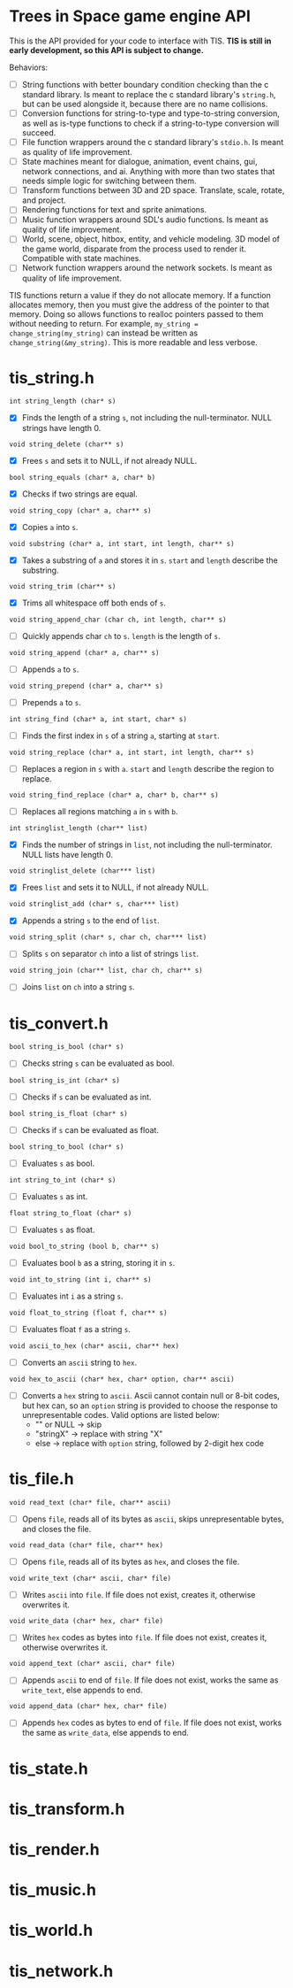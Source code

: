 # Trees in Space game engine API

This is the API provided for your code to interface with TIS.
**TIS is still in early development, so this API is subject to change.**

Behaviors:
- [ ] String functions with better boundary condition checking than the c 
standard library. Is meant to replace the c standard library's `string.h`, but 
can be used alongside it, because there are no name collisions.
- [ ] Conversion functions for string-to-type and type-to-string conversion, as 
well as is-type functions to check if a string-to-type conversion will succeed.
- [ ] File function wrappers around the c standard library's `stdio.h`.
Is meant as quality of life improvement.
- [ ] State machines meant for dialogue, animation, event chains, gui, network 
connections, and ai. Anything with more than two states that needs simple logic 
for switching between them.
- [ ] Transform functions between 3D and 2D space. Translate, scale, rotate, 
and project.
- [ ] Rendering functions for text and sprite animations.
- [ ] Music function wrappers around SDL's audio functions. Is meant as quality 
of life improvement.
- [ ] World, scene, object, hitbox, entity, and vehicle modeling. 3D model of 
the game world, disparate from the process used to render it. Compatible with
state machines.
- [ ] Network function wrappers around the network sockets. Is meant as quality 
of life improvement.

TIS functions return a value if they do not allocate memory. If a function 
allocates memory, then you must give the address of the pointer to that memory.
Doing so allows functions to realloc pointers passed to them without needing to 
return. For example, `my_string = change_string(my_string)` can instead be 
written as `change_string(&my_string)`. This is more readable and less verbose.

# tis_string.h

`int string_length (char* s)`
- [x] Finds the length of a string `s`, not including the null-terminator. NULL 
strings have length 0.

`void string_delete (char** s)`
- [x] Frees `s` and sets it to NULL, if not already NULL.

`bool string_equals (char* a, char* b)`
- [x] Checks if two strings are equal.

`void string_copy (char* a, char** s)`
- [x] Copies `a` into `s`.

`void substring (char* a, int start, int length, char** s)`
- [x] Takes a substring of `a` and stores it in `s`. `start` and `length`
describe the substring.

`void string_trim (char** s)`
- [x] Trims all whitespace off both ends of `s`.

`void string_append_char (char ch, int length, char** s)`
- [ ] Quickly appends char `ch` to `s`. `length` is the length of `s`.

`void string_append (char* a, char** s)`
- [ ] Appends `a` to `s`.

`void string_prepend (char* a, char** s)`
- [ ] Prepends `a` to `s`.

`int string_find (char* a, int start, char* s)`
- [ ] Finds the first index in `s` of a string `a`, starting at `start`.

`void string_replace (char* a, int start, int length, char** s)`
- [ ] Replaces a region in `s` with `a`. `start` and `length` describe the 
region to replace.

`void string_find_replace (char* a, char* b, char** s)`
- [ ] Replaces all regions matching `a` in `s` with `b`.

`int stringlist_length (char** list)`
- [x] Finds the number of strings in `list`, not including the null-terminator. 
NULL lists have length 0.

`void stringlist_delete (char*** list)`
- [x] Frees `list` and sets it to NULL, if not already NULL.

`void stringlist_add (char* s, char*** list)`
- [x] Appends a string `s` to the end of `list`.

`void string_split (char* s, char ch, char*** list)`
- [ ] Splits `s` on separator `ch` into a list of strings `list`.

`void string_join (char** list, char ch, char** s)`
- [ ] Joins `list` on `ch` into a string `s`.

# tis_convert.h

`bool string_is_bool (char* s)`
- [ ] Checks string `s` can be evaluated as bool.

`bool string_is_int (char* s)`
- [ ] Checks if `s` can be evaluated as int.

`bool string_is_float (char* s)`
- [ ] Checks if `s` can be evaluated as float.

`bool string_to_bool (char* s)`
- [ ] Evaluates `s` as bool.

`int string_to_int (char* s)`
- [ ] Evaluates `s` as int.

`float string_to_float (char* s)`
- [ ] Evaluates `s` as float.

`void bool_to_string (bool b, char** s)`
- [ ] Evaluates bool `b` as a string, storing it in `s`.

`void int_to_string (int i, char** s)`
- [ ] Evaluates int `i` as a string `s`.

`void float_to_string (float f, char** s)`
- [ ] Evaluates float `f` as a string `s`.

`void ascii_to_hex (char* ascii, char** hex)`
- [ ] Converts an `ascii` string to `hex`.

`void hex_to_ascii (char* hex, char* option, char** ascii)`
- [ ] Converts a `hex` string to `ascii`. Ascii cannot contain null or 8-bit 
codes, but hex can, so an `option` string is provided to choose the response to 
unrepresentable codes. Valid options are listed below:
	- "" or NULL -> skip
	- "stringX"    -> replace with string "X"
	- else       -> replace with `option` string, followed by 2-digit hex code

# tis_file.h

`void read_text (char* file, char** ascii)`
- [ ] Opens `file`, reads all of its bytes as `ascii`, skips unrepresentable 
bytes, and closes the file.

`void read_data (char* file, char** hex)`
- [ ] Opens `file`, reads all of its bytes as `hex`, and closes the file.

`void write_text (char* ascii, char* file)`
- [ ] Writes `ascii` into `file`. If file does not exist, creates it, otherwise 
overwrites it.

`void write_data (char* hex, char* file)`
- [ ] Writes `hex` codes as bytes into `file`. If file does not exist, creates 
it, otherwise overwrites it.

`void append_text (char* ascii, char* file)`
- [ ] Appends `ascii` to end of `file`. If file does not exist, works the same 
as `write_text`, else appends to end.

`void append_data (char* hex, char* file)`
- [ ] Appends `hex` codes as bytes to end of `file`. If file does not exist, 
works the same as `write_data`, else appends to end.

# tis_state.h

# tis_transform.h

# tis_render.h

# tis_music.h

# tis_world.h

# tis_network.h


